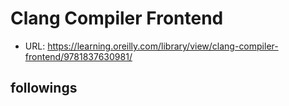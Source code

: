 # Clang Compiler Frontend

- URL: https://learning.oreilly.com/library/view/clang-compiler-frontend/9781837630981/

## followings
